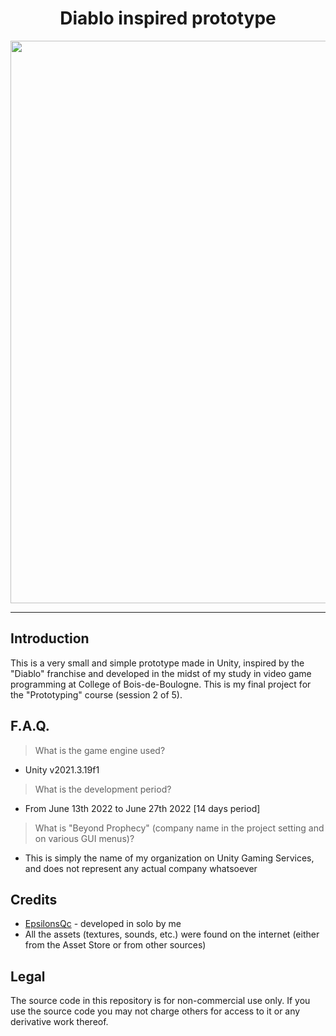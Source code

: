 <h1 align="center">Diablo inspired prototype</h1>
<p align="center"><img width="900" src="https://user-images.githubusercontent.com/11299907/221437926-51f8ccbc-db69-4603-a4b4-3208b739e265.png"></p>

---

## Introduction
This is a very small and simple prototype made in Unity, inspired by the "Diablo" franchise and developed in the midst of my study in video game programming at College of Bois-de-Boulogne. This is my final project for the "Prototyping" course (session 2 of 5).

## F.A.Q.

> What is the game engine used?
- Unity v2021.3.19f1

> What is the development period?
- From June 13th 2022 to June 27th 2022 [14 days period]

> What is "Beyond Prophecy" (company name in the project setting and on various GUI menus)?
- This is simply the name of my organization on Unity Gaming Services, and does not represent any actual company whatsoever

## Credits
- [EpsilonsQc](https://github.com/EpsilonsQc) - developed in solo by me
- All the assets (textures, sounds, etc.) were found on the internet (either from the Asset Store or from other sources)

## Legal
The source code in this repository is for non-commercial use only. If you use the source code you may not charge others for access to it or any derivative work thereof.
